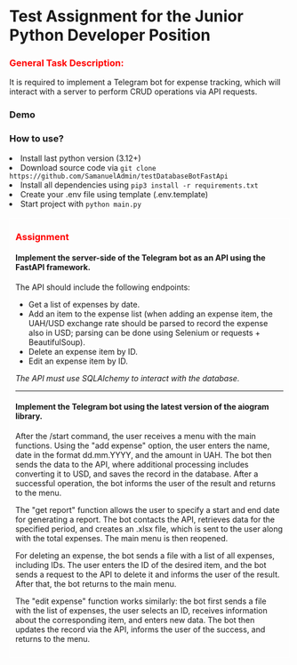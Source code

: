 <h1>Test Assignment for the Junior Python Developer Position</h1>

<h3 style="color: red">General Task Description: </h3>
<p>It is required to implement a Telegram bot for expense tracking, which will interact with a server to perform CRUD operations via API requests.</p>

<h3>Demo</h3>


<h3>How to use?</h3>
<li>Install last python version (3.12+)</li>
<li>Download source code via <code>git clone https://github.com/SamanuelAdmin/testDatabaseBotFastApi</code></li>
<li>Install all dependencies using <code>pip3 install -r requirements.txt</code></li>
<li>Create your .env file using template (.env.template)</li>
<li>Start project with <code>python main.py</code></li>

<br>
<div style="border: 1px solid white; padding: 10px; padding-top: 0px;">
<h3 style="color: red">Assignment</h3>


<h4>Implement the server-side of the Telegram bot as an API using the FastAPI framework.</h4>
<p>The API should include the following endpoints:</p>
<ul>
    <li>Get a list of expenses by date.</li>
    <li>Add an item to the expense list (when adding an expense item, the UAH/USD exchange rate should be parsed to record the expense also in USD; parsing can be done using Selenium or requests + BeautifulSoup).</li>
    <li>Delete an expense item by ID.</li>
    <li>Edit an expense item by ID.</li>
</ul>
<i>The API must use SQLAlchemy to interact with the database.</i>

<hr>

<h4>Implement the Telegram bot using the latest version of the aiogram library.</h4>

<p>After the /start command, the user receives a menu with the main functions. Using the "add expense" option, the user enters the name, date in the format dd.mm.YYYY, and the amount in UAH. The bot then sends the data to the API, where additional processing includes converting it to USD, and saves the record in the database. After a successful operation, the bot informs the user of the result and returns to the menu.</p>
<p>The "get report" function allows the user to specify a start and end date for generating a report. The bot contacts the API, retrieves data for the specified period, and creates an .xlsx file, which is sent to the user along with the total expenses. The main menu is then reopened.</p>
<p>For deleting an expense, the bot sends a file with a list of all expenses, including IDs. The user enters the ID of the desired item, and the bot sends a request to the API to delete it and informs the user of the result. After that, the bot returns to the main menu.</p>
<p>The "edit expense" function works similarly: the bot first sends a file with the list of expenses, the user selects an ID, receives information about the corresponding item, and enters new data. The bot then updates the record via the API, informs the user of the success, and returns to the menu.</p>

</div>